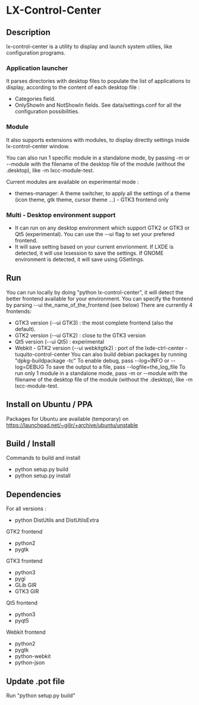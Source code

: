 # LX-Control-Center

## Description

lx-control-center is a utility to display and launch system utilies, like configuration programs.

### Application launcher

It parses directories with desktop files to populate the list of applications to display, according to the content of each desktop file :
 - Categories field.
 - OnlyShowIn and NotShowIn fields.
See data/settings.conf for all the configuration possibilities.

### Module

It also supports extensions with modules, to display directly settings inside lx-control-center window.

You can also run 1 specific module in a standalone mode, by passing -m or --module with the filename of the desktop file of the module (without the .desktop), like -m lxcc-module-test.

Current modules are available on experimental mode :
 - themes-manager: A theme switcher, to apply all the settings of a theme (icon theme, gtk theme, cursor theme ...) - GTK3 frontend only


### Multi - Desktop environment support

 - It can run on any desktop environment which support GTK2 or GTK3 or Qt5 (experimental). You can use the --ui flag to set your prefered frontend.
 - It will save setting based on your current envrionment. If LXDE is detected, it will use lxsession to save the settings. If GNOME environment is detected, it will save using GSettings.


## Run

You can run locally by doing "python lx-control-center", it will detect the better frontend available for your environment.
You can specify the frontend by parsing --ui the_name_of_the_frontend (see below)
There are currently 4 frontends:
 - GTK3 version (--ui GTK3) : the most complete frontend (also the default).
 - GTK2 version (--ui GTK2) : close to the GTK3 version
 - Qt5 version (--ui Qt5) : experimental
 - Webkit - GTK2 version (--ui webkitgtk2) : port of the lxde-ctrl-center - tuquito-control-center
You can also build debian packages by running "dpkg-buildpackage -tc" 
To enable debug, pass --log=INFO or --log=DEBUG
To save the output to a file, pass --logfile=the_log_file
To run only 1 module in a standalone mode, pass -m or --module with the filename of the desktop file of the module (without the .desktop), like -m lxcc-module-test.


## Install on Ubuntu / PPA

Packages for Ubuntu are available (temporary) on https://launchpad.net/~gilir/+archive/ubuntu/unstable


## Build / Install

Commands to build and install
 - python setup.py build
 - python setup.py install


## Dependencies

For all versions :
 - python DistUtils and DistUtilsExtra

GTK2 frontend
 - python2
 - pygtk

GTK3 frontend
 - python3
 - pygi
 - GLib GIR
 - GTK3 GIR

Qt5 frontend
 - python3
 - pyqt5

Webkit frontend
 - python2
 - pygtk
 - python-webkit
 - python-json


## Update .pot file

Run "python setup.py build"

